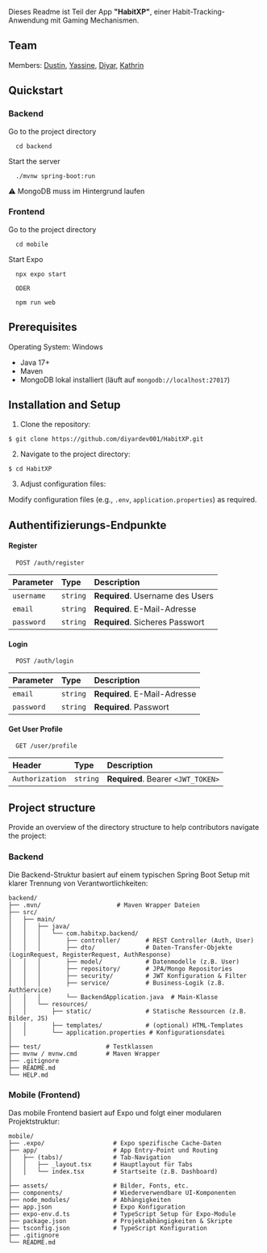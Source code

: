 Dieses Readme ist Teil der App **"HabitXP"**, einer Habit-Tracking-Anwendung mit Gaming Mechanismen.

## Team
Members:
[Dustin](https://www.github.com/),
[Yassine](https://www.github.com/),
[Diyar](https://www.github.com/diyardev001),
[Kathrin](https://www.github.com/kathrinple)

## Quickstart

### Backend
Go to the project directory

```bash, ignore
  cd backend
```

Start the server

```bash, ignore
  ./mvnw spring-boot:run
```
⚠️ MongoDB muss im Hintergrund laufen

### Frontend
Go to the project directory

```bash, ignore
  cd mobile
```

Start Expo
```bash, ignore
  npx expo start
  
  ODER
  
  npm run web
```

## Prerequisites

Operating System: Windows

- Java 17+
- Maven
- MongoDB lokal installiert (läuft auf `mongodb://localhost:27017`)

## Installation and Setup

1. Clone the repository:
```bash,ignore
$ git clone https://github.com/diyardev001/HabitXP.git
```

2. Navigate to the project directory:
```bash,ignore
$ cd HabitXP
```

3. Adjust configuration files:

Modify configuration files (e.g., `.env`, `application.properties`) as required.

## Authentifizierungs-Endpunkte

#### Register

```http
  POST /auth/register
```

| Parameter | Type     | Description                |
| :-------- | :------- | :------------------------- |
| `username` | `string` | **Required**. Username des Users |
| `email` | `string` | **Required**. E-Mail-Adresse |
| `password` | `string` | **Required**. Sicheres Passwort |

#### Login

```http
  POST /auth/login
```

| Parameter | Type     | Description                       |
| :-------- | :------- | :-------------------------------- |
| `email`      | `string` | **Required**. E-Mail-Adresse |
| `password`   | `string` | **Required**. Passwort |

#### Get User Profile

```http
  GET /user/profile
```

| Header | Type     | Description                       |
| :-------- | :------- | :-------------------------------- |
| `Authorization` | `string` | **Required**. Bearer `<JWT_TOKEN>` |

## Project structure
Provide an overview of the directory structure to help contributors navigate the project:

### Backend
Die Backend-Struktur basiert auf einem typischen Spring Boot Setup mit klarer Trennung von Verantwortlichkeiten:

```bash,ignore
backend/
├── .mvn/                     # Maven Wrapper Dateien
├── src/
│   ├── main/
│   │   ├── java/
│   │   │   └── com.habitxp.backend/
│   │   │       ├── controller/       # REST Controller (Auth, User)
│   │   │       ├── dto/              # Daten-Transfer-Objekte (LoginRequest, RegisterRequest, AuthResponse)
│   │   │       ├── model/            # Datenmodelle (z.B. User)
│   │   │       ├── repository/       # JPA/Mongo Repositories
│   │   │       ├── security/         # JWT Konfiguration & Filter
│   │   │       ├── service/          # Business-Logik (z.B. AuthService)
│   │   │       └── BackendApplication.java  # Main-Klasse
│   │   └── resources/
│   │       ├── static/               # Statische Ressourcen (z.B. Bilder, JS)
│   │       ├── templates/            # (optional) HTML-Templates
│   │       └── application.properties # Konfigurationsdatei
│
├── test/                  # Testklassen
├── mvnw / mvnw.cmd        # Maven Wrapper
├── .gitignore
├── README.md
└── HELP.md
```

### Mobile (Frontend)
Das mobile Frontend basiert auf Expo und folgt einer modularen Projektstruktur:

```bash,ignore
mobile/
├── .expo/                   # Expo spezifische Cache-Daten
├── app/                     # App Entry-Point und Routing
│   ├── (tabs)/              # Tab-Navigation
│   │   ├── _layout.tsx      # Hauptlayout für Tabs
│   │   └── index.tsx        # Startseite (z.B. Dashboard)
│
├── assets/                  # Bilder, Fonts, etc.
├── components/              # Wiederverwendbare UI-Komponenten
├── node_modules/            # Abhängigkeiten
├── app.json                 # Expo Konfiguration
├── expo-env.d.ts            # TypeScript Setup für Expo-Module
├── package.json             # Projektabhängigkeiten & Skripte
├── tsconfig.json            # TypeScript Konfiguration
├── .gitignore
└── README.md
```